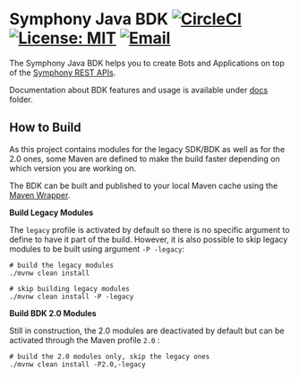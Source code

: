# Symphony Java BDK [![CircleCI](https://circleci.com/gh/SymphonyPlatformSolutions/symphony-api-client-java.svg?style=shield)](https://circleci.com/gh/SymphonyPlatformSolutions/symphony-api-client-java) [![License: MIT](https://img.shields.io/badge/License-MIT-purple.svg)](https://opensource.org/licenses/MIT)  [![Email](https://img.shields.io/static/v1?label=contact&message=email&color=darkgoldenrod)](mailto:platformsolutions@symphony.com?subject=Java%20SDK)

The Symphony Java BDK helps you to create Bots and Applications on top of the [Symphony REST APIs](https://developers.symphony.com/restapi/reference). 

Documentation about BDK features and usage is available under [docs](./docs/index.md) folder.

## How to Build

As this project contains modules for the legacy SDK/BDK as well as for the 2.0 ones, some
Maven are defined to make the build faster depending on which version you are working on.

The BDK can be built and published to your local Maven cache using the [Maven Wrapper](https://github.com/takari/maven-wrapper). 

**Build Legacy Modules**

The `legacy` profile is activated by default so there is no specific argument to define to have
it part of the build. However, it is also possible to skip legacy modules to be built using argument `-P -legacy`:

```shell script
# build the legacy modules
./mvnw clean install

# skip building legacy modules
./mvnw clean install -P -legacy
```

**Build BDK 2.0 Modules**

Still in construction, the 2.0 modules are deactivated by default but can be activated through the Maven profile `2.0` : 

```shell script
# build the 2.0 modules only, skip the legacy ones
./mvnw clean install -P2.0,-legacy
```

